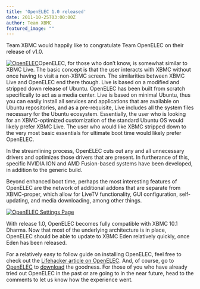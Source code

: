 ```yaml
---
title: 'OpenELEC 1.0 released'
date: 2011-10-25T03:00:00Z
author: Team XBMC
featured_image: ""
---
```

Team XBMC would happily like to congratulate Team OpenELEC on their release of v1.0.

 [![OpenELEC](/sites/default/files/uploads/openelec_logo-300x150.jpg "OpenELEC")](/sites/default/files/uploads/openelec_logo.jpg)OpenELEC, for those who don’t know, is somewhat similar to XBMC Live. The basic concept is that the user interacts with XBMC without once having to visit a non-XBMC screen. The similarities between XBMC Live and OpenELEC end there though. Live is based on a modified and stripped down release of Ubuntu. OpenELEC has been built from scratch specifically to act as a media center. Live is based on minimal Ubuntu, thus you can easily install all services and applications that are available on Ubuntu repositories, and as a pre-requisite, Live includes all the system files necessary for the Ubuntu ecosystem. Essentially, the user who is looking for an XBMC-optimized customization of the standard Ubuntu OS would likely prefer XBMC Live. The user who would like XBMC stripped down to the very most basic essentials for ultimate boot time would likely prefer OpenELEC.

 In the streamlining process, OpenELEC cuts out any and all unnecessary drivers and optimizes those drivers that are present. In furtherance of this, specific NVIDIA ION and AMD Fusion-based systems have been developed, in addition to the generic build.

 Beyond enhanced boot time, perhaps the most interesting features of OpenELEC are the network of additional addons that are separate from XBMC-proper, which allow for LiveTV functionality, GUI configuration, self-updating, and media downloading, among other things.

 [![OpenELEC Settings Page](/sites/default/files/uploads/screenshot034.jpg "OpenELEC Settings Page")](/sites/default/files/uploads/screenshot034.jpg)

 With release 1.0, OpenELEC becomes fully compatible with XBMC 10.1 Dharma. Now that most of the underlying architecture is in place, OpenELEC should be able to update to XBMC Eden relatively quickly, once Eden has been released.

 For a relatively easy to follow guide on installing OpenELEC, feel free to check out the [Lifehacker article on OpenELEC](https://lifehacker.com/openelec-is-a-fast-booting-self-updating-version-of-xb-5851924 "Lifehacker article on OpenELEC"). And, of course, go to [OpenELEC](https://openelec.tv/ "OpenELEC main site") to [download](https://openelec.tv/get-openelec "Get OpenELEC") the goodness. For those of you who have already tried out OpenELEC in the past or are going to in the near future, head to the comments to let us know how the experience went.

 